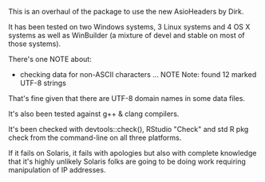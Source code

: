 This is an overhaul of the package to use the new AsioHeaders by Dirk.

It has been tested on two Windows systems, 3 Linux systems and 4 OS X systems
as well as WinBuilder (a mixture of devel and stable on most of those systems).

There's one NOTE about:

* checking data for non-ASCII characters ... NOTE
  Note: found 12 marked UTF-8 strings
  
That's fine given that there are UTF-8 domain names in some data files.

It's also been tested against g++ & clang compilers.

It's been checked with devtools::check(), RStudio "Check" and std R pkg check
from the command-line on all three platforms.

If it fails on Solaris, it fails with apologies but also with complete knowledge
that it's highly unlikely Solaris folks are going to be doing work requiring
manipulation of IP addresses.